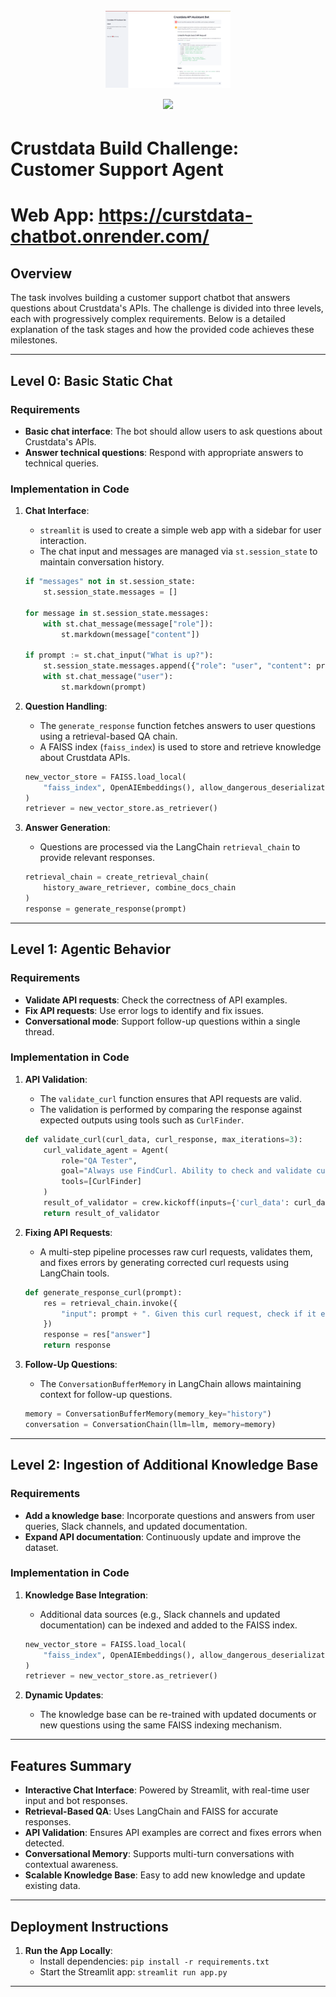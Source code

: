 <h1 align="center">
  <br>
  <a href=""><img src="https://github.com/Shivangx01b/Curstdata-Chatbot/blob/main/static/this.PNG" alt="" width="200px;"></a>
  <br>
  <a href="https://twitter.com/intent/follow?screen_name=shivangx01b"><img src="https://img.shields.io/twitter/follow/shivangx01b?style=flat-square"></a>
</h1>


# Crustdata Build Challenge: Customer Support Agent

# Web App: https://curstdata-chatbot.onrender.com/

## Overview

The task involves building a customer support chatbot that answers questions about Crustdata's APIs. The challenge is divided into three levels, each with progressively complex requirements. Below is a detailed explanation of the task stages and how the provided code achieves these milestones.

---

## Level 0: Basic Static Chat

### Requirements
- **Basic chat interface**: The bot should allow users to ask questions about Crustdata's APIs.
- **Answer technical questions**: Respond with appropriate answers to technical queries.

### Implementation in Code
1. **Chat Interface**:
   - `streamlit` is used to create a simple web app with a sidebar for user interaction.
   - The chat input and messages are managed via `st.session_state` to maintain conversation history.

   ```python
   if "messages" not in st.session_state:
       st.session_state.messages = []

   for message in st.session_state.messages:
       with st.chat_message(message["role"]):
           st.markdown(message["content"])

   if prompt := st.chat_input("What is up?"):
       st.session_state.messages.append({"role": "user", "content": prompt})
       with st.chat_message("user"):
           st.markdown(prompt)
   ```

2. **Question Handling**:
   - The `generate_response` function fetches answers to user questions using a retrieval-based QA chain.
   - A FAISS index (`faiss_index`) is used to store and retrieve knowledge about Crustdata APIs.

   ```python
   new_vector_store = FAISS.load_local(
       "faiss_index", OpenAIEmbeddings(), allow_dangerous_deserialization=True
   )
   retriever = new_vector_store.as_retriever()
   ```

3. **Answer Generation**:
   - Questions are processed via the LangChain `retrieval_chain` to provide relevant responses.

   ```python
   retrieval_chain = create_retrieval_chain(
       history_aware_retriever, combine_docs_chain
   )
   response = generate_response(prompt)
   ```

---

## Level 1: Agentic Behavior

### Requirements
- **Validate API requests**: Check the correctness of API examples.
- **Fix API requests**: Use error logs to identify and fix issues.
- **Conversational mode**: Support follow-up questions within a single thread.

### Implementation in Code
1. **API Validation**:
   - The `validate_curl` function ensures that API requests are valid.
   - The validation is performed by comparing the response against expected outputs using tools such as `CurlFinder`.

   ```python
   def validate_curl(curl_data, curl_response, max_iterations=3):
       curl_validate_agent = Agent(
           role="QA Tester",
           goal="Always use FindCurl. Ability to check and validate curl request given to you", 
           tools=[CurlFinder]
       )
       result_of_validator = crew.kickoff(inputs={'curl_data': curl_data, 'curl_response': curl_response})
       return result_of_validator
   ```

2. **Fixing API Requests**:
   - A multi-step pipeline processes raw curl requests, validates them, and fixes errors by generating corrected curl requests using LangChain tools.

   ```python
   def generate_response_curl(prompt):
       res = retrieval_chain.invoke({
           "input": prompt + ". Given this curl request, check if it exists or fix it."
       })
       response = res["answer"]
       return response
   ```

3. **Follow-Up Questions**:
   - The `ConversationBufferMemory` in LangChain allows maintaining context for follow-up questions.

   ```python
   memory = ConversationBufferMemory(memory_key="history")
   conversation = ConversationChain(llm=llm, memory=memory)
   ```

---

## Level 2: Ingestion of Additional Knowledge Base

### Requirements
- **Add a knowledge base**: Incorporate questions and answers from user queries, Slack channels, and updated documentation.
- **Expand API documentation**: Continuously update and improve the dataset.

### Implementation in Code
1. **Knowledge Base Integration**:
   - Additional data sources (e.g., Slack channels and updated documentation) can be indexed and added to the FAISS index.

   ```python
   new_vector_store = FAISS.load_local(
       "faiss_index", OpenAIEmbeddings(), allow_dangerous_deserialization=True
   )
   retriever = new_vector_store.as_retriever()
   ```

2. **Dynamic Updates**:
   - The knowledge base can be re-trained with updated documents or new questions using the same FAISS indexing mechanism.

---

## Features Summary

- **Interactive Chat Interface**: Powered by Streamlit, with real-time user input and bot responses.
- **Retrieval-Based QA**: Uses LangChain and FAISS for accurate responses.
- **API Validation**: Ensures API examples are correct and fixes errors when detected.
- **Conversational Memory**: Supports multi-turn conversations with contextual awareness.
- **Scalable Knowledge Base**: Easy to add new knowledge and update existing data.

---

## Deployment Instructions

1. **Run the App Locally**:
   - Install dependencies: `pip install -r requirements.txt`
   - Start the Streamlit app: `streamlit run app.py`



---


